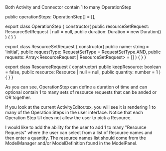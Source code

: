 Both Activity and Connector contain 1 to many OperationStep

public operationSteps: OperationStep[] = [],

export class OperationStep {
    constructor(
        public resourceSetRequest: ResourceSetRequest | null = null,
        public duration: Duration = new Duration()
    ) { }
}

export class ResourceSetRequest {
    constructor(
        public name: string = 'initial',
        public requestType: RequestSetType = RequestSetType.AND,
        public requests: Array<ResourceRequest | ResourceSetRequest> = []
    ) { }
}

export class ResourceRequest {
    constructor(
        public keepResource: boolean = false,
        public resource: Resource | null = null,
        public quantity: number = 1
    ) { }
}

As you can see, OperationStep can define a duration of time and can optional contain 1 to many sets of resource requests that can be anded or OR together.  

If you look at the current ActivityEditor.tsx, you will see it is rendering 1 to many of the Operation Steps in the user interface.  Notice that each Operation Step UI does not allow the user to pick a Resource.

I would like to add the ability for the user to add 1 to many "Resource Requests" where the user can select from a list of Resource names and then enter a quantity.  The resource names list should come from the ModelManager and/or ModelDefinition found in the ModelPanel.

